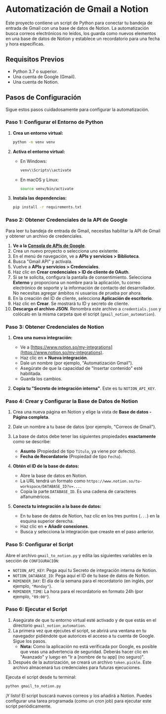 # Automatización de Gmail a Notion

Este proyecto contiene un script de Python para conectar tu bandeja de entrada de Gmail con una base de datos de Notion. La automatización busca correos electrónicos no leídos, los guarda como nuevos elementos en una base de datos de Notion y establece un recordatorio para una fecha y hora específicas.

## Requisitos Previos

- Python 3.7 o superior.
- Una cuenta de Google (Gmail).
- Una cuenta de Notion.

## Pasos de Configuración

Sigue estos pasos cuidadosamente para configurar la automatización.

### Paso 1: Configurar el Entorno de Python

1.  **Crea un entorno virtual:**
    ```bash
    python -m venv venv
    ```

2.  **Activa el entorno virtual:**
    -   En Windows:
        ```bash
        venv\\Scripts\\activate
        ```
    -   En macOS y Linux:
        ```bash
        source venv/bin/activate
        ```

3.  **Instala las dependencias:**
    ```bash
    pip install -r requirements.txt
    ```

### Paso 2: Obtener Credenciales de la API de Google

Para leer tu bandeja de entrada de Gmail, necesitas habilitar la API de Gmail y obtener un archivo de credenciales.

1.  **Ve a la [Consola de APIs de Google](https://console.cloud.google.com/apis/dashboard)**.
2.  Crea un nuevo proyecto o selecciona uno existente.
3.  En el menú de navegación, ve a **APIs y servicios > Biblioteca**.
4.  Busca "Gmail API" y actívala.
5.  Vuelve a **APIs y servicios > Credenciales**.
6.  Haz clic en **Crear credenciales > ID de cliente de OAuth**.
7.  Si se te solicita, configura la pantalla de consentimiento. Selecciona **Externo** y proporciona un nombre para la aplicación, tu correo electrónico de soporte y la información de contacto del desarrollador. No necesitas agregar ámbitos ni usuarios de prueba por ahora.
8.  En la creación del ID de cliente, selecciona **Aplicación de escritorio**.
9.  Haz clic en **Crear**. Se mostrará tu ID y secreto de cliente.
10. **Descarga el archivo JSON**. Renombra este archivo a `credentials.json` y colócalo en la misma carpeta que el script (`gmail_notion_automation`).

### Paso 3: Obtener Credenciales de Notion

1.  **Crea una nueva integración:**
    -   Ve a [https://www.notion.so/my-integrations](https://www.notion.so/my-integrations).
    -   Haz clic en **+ Nueva integración**.
    -   Dale un nombre (por ejemplo, "Automatización Gmail").
    -   Asegúrate de que la capacidad de "Insertar contenido" esté habilitada.
    -   Guarda los cambios.

2.  **Copia tu "Secreto de integración interna"**. Este es tu `NOTION_API_KEY`.

### Paso 4: Crear y Configurar la Base de Datos de Notion

1.  Crea una nueva página en Notion y elige la vista de **Base de datos - Página completa**.
2.  Dale un nombre a tu base de datos (por ejemplo, "Correos de Gmail").
3.  La base de datos debe tener las siguientes propiedades **exactamente** como se describe:
    -   **Asunto** (Propiedad de tipo `Título`, ya viene por defecto).
    -   **Fecha de Recordatorio** (Propiedad de tipo `Fecha`).

4.  **Obtén el ID de la base de datos:**
    -   Abre la base de datos en Notion.
    -   La URL tendrá un formato como `https://www.notion.so/tu-workspace/DATABASE_ID?v=...`.
    -   Copia la parte `DATABASE_ID`. Es una cadena de caracteres alfanuméricos.

5.  **Conecta tu integración a la base de datos:**
    -   En tu base de datos de Notion, haz clic en los tres puntos (`...`) en la esquina superior derecha.
    -   Haz clic en **+ Añadir conexiones**.
    -   Busca y selecciona la integración que creaste en el paso anterior.

### Paso 5: Configurar el Script

Abre el archivo `gmail_to_notion.py` y edita las siguientes variables en la sección de `CONFIGURACIÓN`:

-   `NOTION_API_KEY`: Pega aquí tu Secreto de integración interna de Notion.
-   `NOTION_DATABASE_ID`: Pega aquí el ID de tu base de datos de Notion.
-   `REMINDER_DAY`: El día de la semana para el recordatorio (en inglés, por ejemplo, `"Monday"`).
-   `REMINDER_TIME`: La hora para el recordatorio en formato 24h (por ejemplo, `"09:00"`).

### Paso 6: Ejecutar el Script

1.  Asegúrate de que tu entorno virtual esté activado y de que estás en el directorio `gmail_notion_automation`.
2.  La primera vez que ejecutes el script, se abrirá una ventana en tu navegador pidiéndote que autorices el acceso a tu cuenta de Google. Sigue los pasos.
    -   **Nota:** Como la aplicación no está verificada por Google, es posible que veas una advertencia de seguridad. Deberás hacer clic en "Avanzado" y luego en "Ir a [nombre de tu app] (no seguro)".
3.  Después de la autorización, se creará un archivo `token.pickle`. Este archivo almacenará tus credenciales para futuras ejecuciones.

Ejecuta el script desde tu terminal:
```bash
python gmail_to_notion.py
```

¡Y listo! El script buscará nuevos correos y los añadirá a Notion. Puedes configurar una tarea programada (como un cron job) para ejecutar este script periódicamente.
